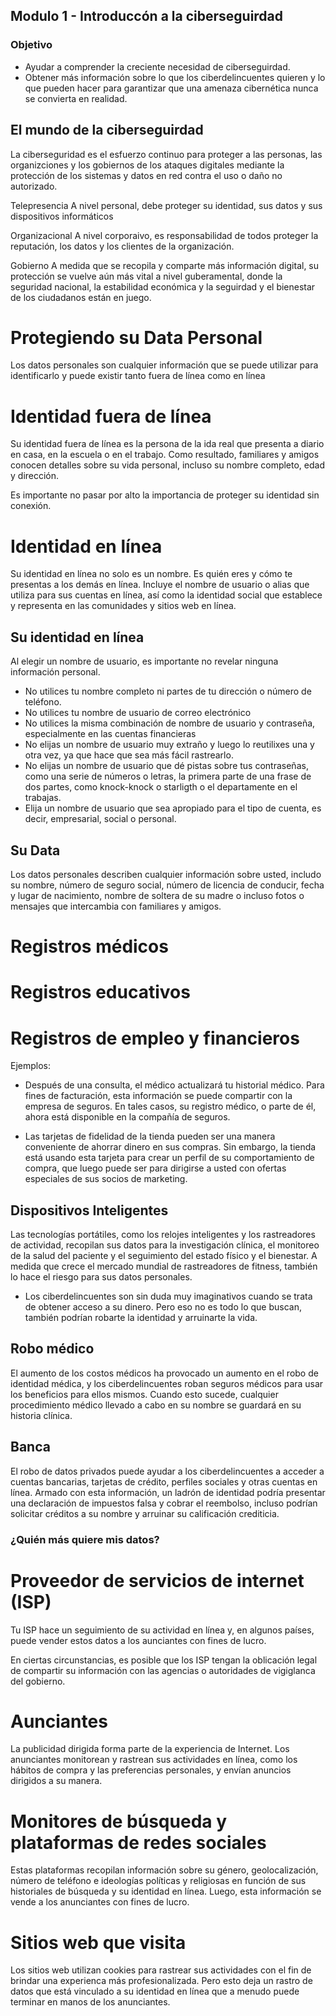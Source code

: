## Modulo 1 - Introduccón a la ciberseguirdad

### Objetivo 

- Ayudar a comprender la creciente necesidad de ciberseguirdad.
- Obtener más información sobre lo que los ciberdelincuentes quieren y lo que pueden hacer para garantizar que una amenaza cibernética nunca se convierta en realidad. 

## El mundo de la ciberseguirdad

La ciberseguridad es el esfuerzo continuo para proteger a las personas, las organizciones y los gobiernos de los ataques digitales mediante la protección de los sistemas y datos en red contra el uso o daño no autorizado. 

Telepresencia
A nivel personal, debe proteger su identidad, sus datos y sus dispositivos informáticos

Organizacional
A nivel corporaivo, es responsabilidad de todos proteger la reputación, los datos y los clientes de la organización.

Gobierno
A medida que se recopila y comparte más información digital, su protección se vuelve aún más vital a nivel guberamental, donde la seguridad nacional, la estabilidad económica y la seguirdad y el bienestar de los ciudadanos están en juego.

# Protegiendo su Data Personal

Los datos personales son cualquier información que se puede utilizar para identificarlo y puede existir tanto fuera de línea como en línea

# Identidad fuera de línea

Su identidad fuera de línea es la persona de la ida real que presenta a diario en casa, en la escuela o en el trabajo. Como resultado, familiares y amigos conocen detalles sobre su vida personal, incluso su nombre completo, edad y dirección.

Es importante no pasar por alto la importancia de proteger su identidad sin conexión. 

# Identidad en línea

Su identidad en línea no solo es un nombre. Es quién eres y cómo te presentas a los demás en línea. Incluye el nombre de usuario o alias que utiliza para sus cuentas en línea, así como la identidad social que establece y representa en las comunidades y sitios web en línea. 



## Su identidad en línea 

Al elegir un nombre de usuario, es importante no revelar ninguna información personal. 

* No utilices tu nombre completo ni partes de tu dirección o número de teléfono.
* No utilices tu nombre de usuario de correo electrónico
* No utilices la misma combinación de nombre de usuario y contraseña, especialmente en las cuentas financieras
* No elijas un nombre de usuario muy extraño y luego lo reutilixes una y otra vez, ya que hace que sea más fácil rastrearlo.
* No elijas un nombre de usuario que dé pistas sobre tus contraseñas, como una serie de números o letras, la primera parte de una frase de dos partes, como knock-knock o starligth o el departamente en el trabajas.
* Elija un nombre de usuario que sea apropiado para el tipo de cuenta, es decir, empresarial, social o personal. 

## Su Data

Los datos personales describen cualquier información sobre usted, includo su nombre, número de seguro social, número de licencia de conducir, fecha y lugar de nacimiento, nombre de soltera de su madre o incluso fotos o mensajes que intercambia con familiares y amigos.

# Registros médicos
# Registros educativos
# Registros de empleo y financieros

Ejemplos: 

- Después de una consulta, el médico actualizará tu historial médico. Para fines de facturación, esta información se puede compartir con la empresa de seguros. En tales casos, su registro médico, o parte de él, ahora está disponible en la compañía de seguros. 

- Las tarjetas de fidelidad de la tienda pueden ser una manera conveniente de ahorrar dinero en sus compras. Sin embargo, la tienda está usando esta tarjeta para crear un perfil de su comportamiento de compra, que luego puede ser para dirigirse a usted con ofertas especiales de sus socios de marketing.


## Dispositivos Inteligentes

Las tecnologías portátiles, como los relojes inteligentes y los rastreadores de actividad, recopilan sus datos para la investigación clínica, el monitoreo de la salud del paciente y el seguimiento del estado físico y el bienestar. A medida que crece el mercado mundial de rastreadores de fitness, también lo hace el riesgo para sus datos personales. 

* Los ciberdelincuentes son sin duda muy imaginativos cuando se trata de obtener acceso a su dinero. Pero eso no es todo lo que buscan, también podrían robarte la identidad y arruinarte la vida.

## Robo médico

El aumento de los costos médicos ha provocado un aumento en el robo de identidad médica, y los ciberdelincuentes roban seguros médicos para usar los beneficios para ellos mismos. Cuando esto sucede, cualquier procedimiento médico llevado a cabo en su nombre se guardará en su historia clínica. 

## Banca

El robo de datos privados puede ayudar a los ciberdelincuentes a acceder a cuentas bancarias, tarjetas de crédito, perfiles sociales y otras cuentas en línea. Armado con esta información, un ladrón de identidad podría presentar una declaración de impuestos falsa y cobrar el reembolso, incluso podrían solicitar créditos a su nombre y arruinar su calificación crediticia. 

### ¿Quién más quiere mis datos? 

# Proveedor de servicios de internet (ISP)

Tu ISP hace un seguimiento de su actividad en línea y, en algunos países, puede vender estos datos a los aunciantes con fines de lucro.

En ciertas circunstancias, es posible que los ISP tengan la oblicación legal de compartir su información con las agencias o autoridades de vigiglanca del gobierno. 

# Aunciantes

La publicidad dirigida forma parte de la experiencia de Internet. Los anunciantes monitorean y rastrean sus actividades en línea, como los hábitos de compra y las preferencias personales, y envían anuncios dirigidos a su manera.

# Monitores de búsqueda y plataformas de redes sociales

Estas plataformas recopilan información sobre su género, geolocalización, número de teléfono e ideologías políticas y religiosas en función de sus historiales de búsqueda y su identidad en línea. Luego, esta información se vende a los anunciantes con fines de lucro.

# Sitios web que visita

Los sitios web utilizan cookies para rastrear sus actividades con el fin de brindar una experienca más profesionalizada. Pero esto deja un rastro de datos que está vinculado a su identidad en línea que a menudo puede terminar en manos de los anunciantes. 



